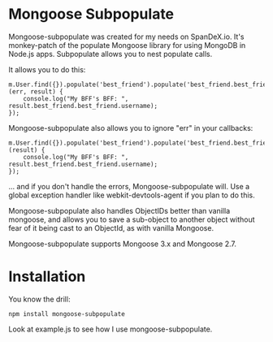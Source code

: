 Mongoose Subpopulate
====================

Mongoose-subpopulate was created for my needs on SpanDeX.io. It's monkey-patch of the populate Mongoose library for using MongoDB in Node.js apps. Subpopulate allows you to nest populate calls. 

It allows you to do this:

    m.User.find({}).populate('best_friend').populate('best_friend.best_friend').exec(function (err, result) {
        console.log("My BFF's BFF: ", result.best_friend.best_friend.username);
    });

Mongoose-subpopulate also allows you to ignore "err" in your callbacks:

    m.User.find({}).populate('best_friend').populate('best_friend.best_friend').exec(function (result) {
        console.log("My BFF's BFF: ", result.best_friend.best_friend.username);
    });

... and if you don't handle the errors, Mongoose-subpopulate will. Use a global exception handler like webkit-devtools-agent if you plan to do this.

Mongoose-subpopulate also handles ObjectIDs better than vanilla mongoose, and allows you to save a sub-object to another object without fear of it being cast to an ObjectId, as with vanilla Mongoose. 

Mongoose-subpopulate supports Mongoose 3.x and Mongoose 2.7.

Installation
============

You know the drill: 

    npm install mongoose-subpopulate

Look at example.js to see how I use mongoose-subpopulate.
